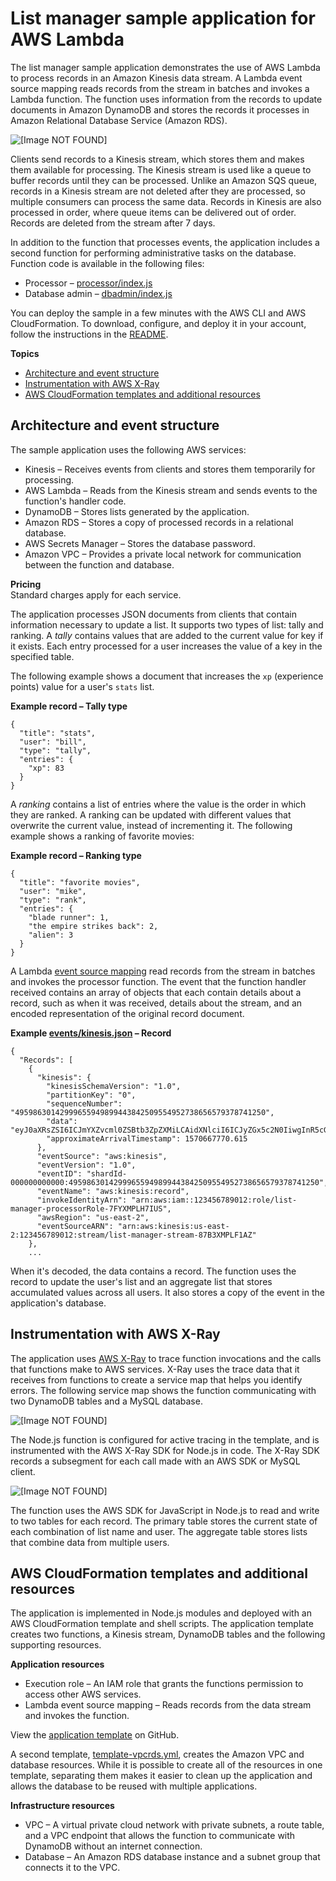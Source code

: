 # List manager sample application for AWS Lambda<a name="samples-listmanager"></a>

The list manager sample application demonstrates the use of AWS Lambda to process records in an Amazon Kinesis data stream\. A Lambda event source mapping reads records from the stream in batches and invokes a Lambda function\. The function uses information from the records to update documents in Amazon DynamoDB and stores the records it processes in Amazon Relational Database Service \(Amazon RDS\)\.

![\[Image NOT FOUND\]](http://docs.aws.amazon.com/lambda/latest/dg/images/sample-listmanager.png)

Clients send records to a Kinesis stream, which stores them and makes them available for processing\. The Kinesis stream is used like a queue to buffer records until they can be processed\. Unlike an Amazon SQS queue, records in a Kinesis stream are not deleted after they are processed, so multiple consumers can process the same data\. Records in Kinesis are also processed in order, where queue items can be delivered out of order\. Records are deleted from the stream after 7 days\.

In addition to the function that processes events, the application includes a second function for performing administrative tasks on the database\. Function code is available in the following files:
+ Processor – [processor/index\.js](https://github.com/awsdocs/aws-lambda-developer-guide/blob/master/sample-apps/list-manager/processor/index.js)
+ Database admin – [dbadmin/index\.js](https://github.com/awsdocs/aws-lambda-developer-guide/blob/master/sample-apps/list-manager/dbadmin/index.js)

You can deploy the sample in a few minutes with the AWS CLI and AWS CloudFormation\. To download, configure, and deploy it in your account, follow the instructions in the [README](https://github.com/awsdocs/aws-lambda-developer-guide/tree/main/sample-apps/list-manager)\.

**Topics**
+ [Architecture and event structure](#samples-listmanager-architecture)
+ [Instrumentation with AWS X\-Ray](#samples-listmanager-instrumentation)
+ [AWS CloudFormation templates and additional resources](#samples-listmanager-template)

## Architecture and event structure<a name="samples-listmanager-architecture"></a>

The sample application uses the following AWS services:
+ Kinesis – Receives events from clients and stores them temporarily for processing\.
+ AWS Lambda – Reads from the Kinesis stream and sends events to the function's handler code\.
+ DynamoDB – Stores lists generated by the application\.
+ Amazon RDS – Stores a copy of processed records in a relational database\.
+ AWS Secrets Manager – Stores the database password\.
+ Amazon VPC – Provides a private local network for communication between the function and database\.

**Pricing**  
Standard charges apply for each service\.

The application processes JSON documents from clients that contain information necessary to update a list\. It supports two types of list: tally and ranking\. A *tally* contains values that are added to the current value for key if it exists\. Each entry processed for a user increases the value of a key in the specified table\.

The following example shows a document that increases the `xp` \(experience points\) value for a user's `stats` list\.

**Example record – Tally type**  

```
{
  "title": "stats",
  "user": "bill",
  "type": "tally",
  "entries": {
    "xp": 83
  }
}
```

A *ranking* contains a list of entries where the value is the order in which they are ranked\. A ranking can be updated with different values that overwrite the current value, instead of incrementing it\. The following example shows a ranking of favorite movies:

**Example record – Ranking type**  

```
{
  "title": "favorite movies",
  "user": "mike",
  "type": "rank",
  "entries": {
    "blade runner": 1,
    "the empire strikes back": 2,
    "alien": 3
  }
}
```

A Lambda [event source mapping](invocation-eventsourcemapping.md) read records from the stream in batches and invokes the processor function\. The event that the function handler received contains an array of objects that each contain details about a record, such as when it was received, details about the stream, and an encoded representation of the original record document\.

**Example [events/kinesis\.json](https://github.com/awsdocs/aws-lambda-developer-guide/blob/master/sample-apps/list-manager/events/kinesis.json) – Record**  

```
{
  "Records": [
    {
      "kinesis": {
        "kinesisSchemaVersion": "1.0",
        "partitionKey": "0",
        "sequenceNumber": "49598630142999655949899443842509554952738656579378741250",
        "data": "eyJ0aXRsZSI6ICJmYXZvcml0ZSBtb3ZpZXMiLCAidXNlciI6ICJyZGx5c2N0IiwgInR5cGUiOiAicmFuayIsICJlbnRyaWVzIjogeyJibGFkZSBydW5uZXIiOiAyLCAidGhlIGVtcGlyZSBzdHJpa2VzIGJhY2siOiAzLCAiYWxpZW4iOiAxfX0=",
        "approximateArrivalTimestamp": 1570667770.615
      },
      "eventSource": "aws:kinesis",
      "eventVersion": "1.0",
      "eventID": "shardId-000000000000:49598630142999655949899443842509554952738656579378741250",
      "eventName": "aws:kinesis:record",
      "invokeIdentityArn": "arn:aws:iam::123456789012:role/list-manager-processorRole-7FYXMPLH7IUS",
      "awsRegion": "us-east-2",
      "eventSourceARN": "arn:aws:kinesis:us-east-2:123456789012:stream/list-manager-stream-87B3XMPLF1AZ"
    },
    ...
```

When it's decoded, the data contains a record\. The function uses the record to update the user's list and an aggregate list that stores accumulated values across all users\. It also stores a copy of the event in the application's database\.

## Instrumentation with AWS X\-Ray<a name="samples-listmanager-instrumentation"></a>

The application uses [AWS X\-Ray](services-xray.md) to trace function invocations and the calls that functions make to AWS services\. X\-Ray uses the trace data that it receives from functions to create a service map that helps you identify errors\. The following service map shows the function communicating with two DynamoDB tables and a MySQL database\.

![\[Image NOT FOUND\]](http://docs.aws.amazon.com/lambda/latest/dg/images/listmanager-servicemap.png)

The Node\.js function is configured for active tracing in the template, and is instrumented with the AWS X\-Ray SDK for Node\.js in code\. The X\-Ray SDK records a subsegment for each call made with an AWS SDK or MySQL client\.

![\[Image NOT FOUND\]](http://docs.aws.amazon.com/lambda/latest/dg/images/listmanager-trace.png)

The function uses the AWS SDK for JavaScript in Node\.js to read and write to two tables for each record\. The primary table stores the current state of each combination of list name and user\. The aggregate table stores lists that combine data from multiple users\.

## AWS CloudFormation templates and additional resources<a name="samples-listmanager-template"></a>

The application is implemented in Node\.js modules and deployed with an AWS CloudFormation template and shell scripts\. The application template creates two functions, a Kinesis stream, DynamoDB tables and the following supporting resources\.

**Application resources**
+ Execution role – An IAM role that grants the functions permission to access other AWS services\.
+ Lambda event source mapping – Reads records from the data stream and invokes the function\.

View the [application template](https://github.com/awsdocs/aws-lambda-developer-guide/blob/master/sample-apps/list-manager/template.yml) on GitHub\.

A second template, [template\-vpcrds\.yml](https://github.com/awsdocs/aws-lambda-developer-guide/blob/master/sample-apps/list-manager/template.yml), creates the Amazon VPC and database resources\. While it is possible to create all of the resources in one template, separating them makes it easier to clean up the application and allows the database to be reused with multiple applications\.

**Infrastructure resources**
+ VPC – A virtual private cloud network with private subnets, a route table, and a VPC endpoint that allows the function to communicate with DynamoDB without an internet connection\.
+ Database – An Amazon RDS database instance and a subnet group that connects it to the VPC\.